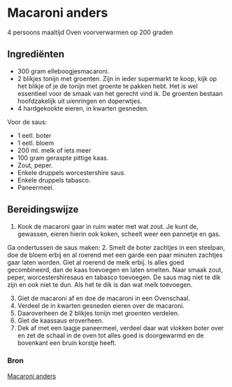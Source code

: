 # Macaroni anders

4 persoons maaltijd
Oven voorverwarmen op 200 graden

## Ingrediënten

- 300 gram elleboogjesmacaroni.
- 2 blikjes tonijn met groenten. Zijn in ieder supermarkt te koop, kijk op het blikje of je de tonijn met groente te pakken hebt. Het is wel essentieel voor de smaak van het gerecht vind ik. De groenten bestaan hoofdzakelijk uit uienringen en doperwtjes.
- 4 hardgekookte eieren, in kwarten gesneden.

Voor de saus:

- 1 eetl. boter
- 1 eetl. bloem
- 200 ml. melk of iets meer
- 100 gram geraspte pittige kaas.
- Zout, peper.
- Enkele druppels worcestershire saus.
- Enkele druppels tabasco.
- Paneermeel.

## Bereidingswijze

1. Kook de macaroni gaar in ruim water met wat zout. Je kunt de, gewassen, eieren hierin ook koken, scheelt weer een pannetje en gas.

Ga ondertussen de saus maken:
2. Smelt de boter zachtjes in een steelpan, doe de bloem erbij en al roerend met een garde een paar minuten zachtjes gaar laten worden.
    Giet al roerend de melk erbij. Is alles goed gecombineerd, dan de kaas toevoegen en laten smelten. Naar smaak zout, peper, worcestershiresaus en tabasco toevoegen. De saus mag niet te dik zijn en ook niet te dun. Als het te dik is dan wat melk toevoegen.

3. Giet de macaroni af en doe de macaroni in een Ovenschaal.
4. Verdeel de in kwarten gesneden eieren over de macaroni.
5. Daaroverheen de 2 blikjes tonijn met groenten verdelen.
6. Giet de kaassaus eroverheen.
7. Dek af met een laagje paneermeel, verdeel daar wat vlokken boter over en zet de schaal in de oven tot alles goed is doorgewarmd en de bovenkant een bruin korstje heeft.

### Bron

[Macaroni anders](https://www.smulweb.nl/recepten/1372636/Macaroni-anders)